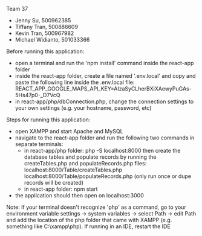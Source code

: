 Team 37
- Jenny Su, 500962385
- Tiffany Tran, 500886609
- Kevin Tran, 500967982
- Michael Widianto, 501033366


Before running this application:
- open a terminal and run the 'npm install' command inside the react-app folder
- inside the react-app folder, create a file named '.env.local' and copy and paste 
  the following line inside the .env.local file: REACT_APP_GOOGLE_MAPS_API_KEY=AIzaSyCLherBXiXAewyPuGAs-5Hs47p0-_D7VcQ
- in react-app/php/dbConnection.php, change the connection settings to your own 
  settings (e.g. your hostname, password, etc)


Steps for running this application:
- open XAMPP and start Apache and MySQL
- navigate to the react-app folder and run the following two commands in separate terminals:
    - in react-app/php folder: php -S localhost:8000
        then create the database tables and populate records by running the createTables.php and
        populateRecords.php files:
        localhost:8000/Table/createTables.php
        localhost:8000/Table/populateRecords.php (only run once or dupe records will be created)
    - in react-app folder: npm start
- the application should then open on localhost:3000


Note: If your terminal doesn't recognize 'php' as a command, go to your environment variable settings -> system variables -> select Path -> edit Path and add the location of the php folder that came with XAMPP (e.g. something like C:\xampp\php). If running in an IDE, restart the IDE
